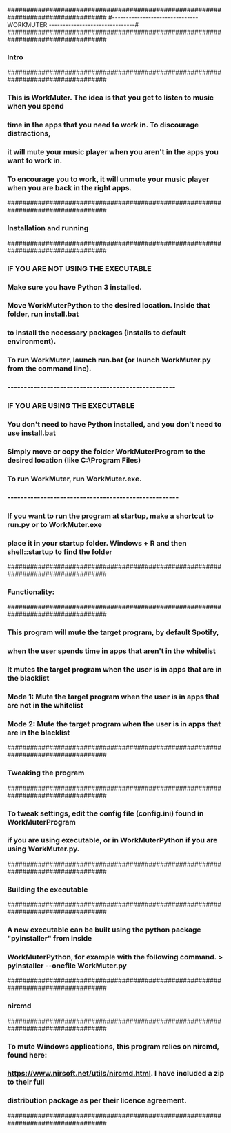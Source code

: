 ##################################################################################
#-------------------------------    WORKMUTER    -------------------------------#
##################################################################################

### Intro
##################################################################################
### This is WorkMuter. The idea is that you get to listen to music when you spend 
### time in the apps that you need to work in. To discourage distractions, 
### it will mute your music player when you aren't in the apps you want to work in.
### To encourage you to work, it will unmute your music player when you are back in the right apps. 
##################################################################################

### Installation and running
##################################################################################
### IF YOU ARE NOT USING THE EXECUTABLE
### Make sure you have Python 3 installed.
### Move WorkMuterPython to the desired location. Inside that folder, run install.bat
### to install the necessary packages (installs to default environment).
### 	To run WorkMuter, launch run.bat (or launch WorkMuter.py from the command line).
### ---------------------------------------------------
### IF YOU ARE USING THE EXECUTABLE
### You don't need to have Python installed, and you don't need to use install.bat
### Simply move or copy the folder WorkMuterProgram to the desired location (like C:\Program Files\)
###	To run WorkMuter, run WorkMuter.exe.
### ----------------------------------------------------
### If you want to run the program at startup, make a shortcut to run.py or to WorkMuter.exe
### place it in your startup folder. Windows + R and then shell::startup to find the folder
##################################################################################

### Functionality:
##################################################################################
### This program will mute the target program, by default Spotify,
### when the user spends time in apps that aren't in the whitelist
### It mutes the target program when the user is in apps that are in the blacklist
### Mode 1: Mute the target program when the user is in apps that are not in the whitelist
### Mode 2: Mute the target program when the user is in apps that are in the blacklist
##################################################################################

### Tweaking the program
##################################################################################
### To tweak settings, edit the config file (config.ini) found in WorkMuterProgram 
### if you are using executable, or in WorkMuterPython if you are using WorkMuter.py.
##################################################################################

### Building the executable
##################################################################################
### A new executable can be built using the python package "pyinstaller" from inside 
### WorkMuterPython, for example with the following command. > pyinstaller --onefile WorkMuter.py
##################################################################################

### nircmd
##################################################################################
### To mute Windows applications, this program relies on nircmd, found here:
### https://www.nirsoft.net/utils/nircmd.html. I have included a zip to their full
### distribution package as per their licence agreement.
##################################################################################